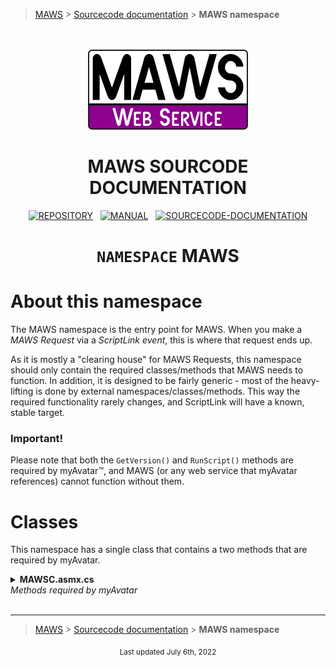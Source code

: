 > [MAWS][1] &gt; [Sourcecode documentation][2] &gt;  **MAWS namespace**

<br>
<br>
<div align="center">
  <img src="../../.github/Logos/maws-logo-web-service-512x256.png" alt="MAWSC logo" width="256">
  <h1> 
    MAWS SOURCODE DOCUMENTATION
  </h1>

  [![REPOSITORY](https://img.shields.io/badge/REPOSITORY-550055?style=for-the-badge)][1]&nbsp;&nbsp;&nbsp;[![MANUAL](https://img.shields.io/badge/MANUAL-550055?style=for-the-badge)][3]&nbsp;&nbsp;&nbsp;[![SOURCECODE-DOCUMENTATION](https://img.shields.io/badge/SOURCECODE%20DOCUMENTATION-8e008e?style=for-the-badge)][2]

</div>

<div align="center">

# **`NAMESPACE`** MAWS

</div>

# About this namespace

The MAWS namespace is the entry point for MAWS. When you make a *MAWS Request* via a *ScriptLink event*, this is where that request ends up.

As it is mostly a "clearing house" for MAWS Requests, this namespace should only contain the required classes/methods that MAWS needs to function. In addition, it is designed to be fairly generic - most of the heavy-lifting is done by external namespaces/classes/methods. This way the required functionality rarely changes, and ScriptLink will have a known, stable target.

### Important!
Please note that both the `GetVersion()` and `RunScript()` methods are required by myAvatar™, and MAWS (or any web service that myAvatar references) cannot function without them.

# Classes

This namespace has a single class that contains a two methods that are required by myAvatar.

<details>
<summary>
  <b>MAWSC.asmx.cs</b><br>
  <i>Methods required by myAvatar</i>
</summary>

This class has two methods that are required by myAvatar. Most of the heavy lifting is done by other namespaces/classes/methods.

***

### `GetVersion()`

Returns the current version of MAWS.

#### Operation

Uh, not much to say here. This method is pretty simple.

#### Notes

* This method is required by myAvatar.
* The version number doesn't change during development. For example, while developing v2.0.x.x, this method will aways return `VERSION 2.0`.
* You can find more information about the `GetVersion()` method [here](https://github.com/myAvatar-Development-Community/document-creating-a-custom-web-service#the-getversion-method).

***

### `RunScript()`

Executes a MAWS Request.

#### Operation

1. Load configuration settings.
2. Setup some nice looking values for some important things.
3. Create and initialize a new OptionObject2015 object that we can work on.
4. Get the MawsMode that will be used.
5. Process the MAWS Request
6. Return an OptionObject2015 object to myAvatar.



#### Notes

* This method is required by myAvatar.
* There is a commented line is at the start of the method that enables troubleshooting logs. This line should remain commented in production.
* You can find more information about the `RunScript()` method [here](https://github.com/myAvatar-Development-Community/document-creating-a-custom-web-service#the-runscript-method).
* **(2)** You can read more about why we create these values in this way [here][4].
* **(4)** The MawsMode can be one of the following:
    - `enabled` This is the default setting, which processes MAWS requests normally, returns a modified OptionObject2015 to myAvatar, and logs everything.
    - `disabled` Skip all MAWS functionality. Essentially MAWS will recieve the sentOptObj, then skip directly to finalizing and returning the retOptObj, so no changes are made. This should be used when you don't want myAvatar to call MAWS, but you don't want to disable scripts on every form you use  anything, including writing logs (aside from basic, informational logs).
    - `passthrough` Use MAWS, but don't make changes, only write logs. This is like the "disabled" setting, since no modifications to the OptionObject are make, and also like the "enabled" setting, since MAWS will actually go through the motions and write logs normally.
* **(6)** The returned OptionObject2015 may - or may not - be modified, depending on the MawsMode and/or the MAWS Request.

</details>

<br>

***

> [MAWS][1] &gt; [Sourcecode documentation][2] &gt;  **MAWS namespace**

[1]: https://github.com/spectrum-health-systems/MAWS
[2]: ../Sourcecode/MAWS-Sourcecode.md
[3]: ../Manual/MAWS-Manual.md
[4]: ../Sourcecode/MAWS-Sourcecode.md#standard-casingtrimming-of-values

<div align="center">
  <sub>
    Last updated July 6th, 2022
  </sub>
<br>